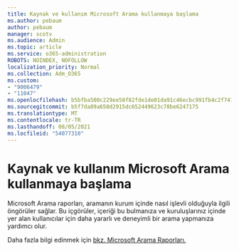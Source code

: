 ```yaml
---
title: Kaynak ve kullanım Microsoft Arama kullanmaya başlama
ms.author: pebaum
author: pebaum
manager: scotv
ms.audience: Admin
ms.topic: article
ms.service: o365-administration
ROBOTS: NOINDEX, NOFOLLOW
localization_priority: Normal
ms.collection: Adm_O365
ms.custom:
- "9006479"
- "11047"
ms.openlocfilehash: b5bfba500c229ee58f82fde1de01da91c46ecbc991fb4c2f7418b0dc3bf141e5
ms.sourcegitcommit: b5f7da89a650d2915dc652449623c78be6247175
ms.translationtype: MT
ms.contentlocale: tr-TR
ms.lasthandoff: 08/05/2021
ms.locfileid: "54077310"
---
```

# <a name="get-started-with-using-microsoft-search-usage-reports"></a>Kaynak ve kullanım Microsoft Arama kullanmaya başlama

Microsoft Arama raporları, aramanın kurum içinde nasıl işlevli olduğuyla ilgili öngörüler sağlar. Bu içgörüler, içeriği bu bulmanıza ve kuruluşlarınız içinde yer alan kullanıcılar için daha yararlı ve deneyimli bir arama yapmanıza yardımcı olur.

Daha fazla bilgi edinmek için [bkz. Microsoft Arama Raporları.](https://go.microsoft.com/fwlink/?linkid=2152048)
